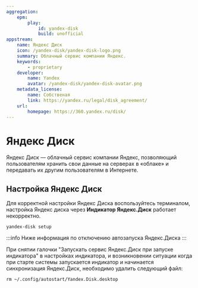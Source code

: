 ```yaml
---
aggregation:
    epm:
        play:
            id: yandex-disk
            build: unofficial
appstream:
    name: Яндекс Диск
    icon: /yandex-disk/yandex-disk-logo.png
    summary: Облачный сервис компании Яндекс.
    keywords:
        - proprietary
    developer:
        name: Yandex
        avatar: /yandex-disk/yandex-disk-avatar.png
    metadata_license:
        name: Собственая
        link: https://yandex.ru/legal/disk_agreement/
    url:
        homepage: https://360.yandex.ru/disk/
---
```


# Яндекс Диск

Яндекс Диск — облачный сервис компании Яндекс, позволяющий пользователям хранить свои данные на серверах в «облаке» и передавать их другим пользователям в Интернете.

<!--@include: @apps/_parts/install/content-epm-play.md-->

## Настройка Яндекс Диск

Для корректной настройки Яндекс Диска воспользуйтесь терминалом, настройка Яндекс диска через **Индикатор Яндекс.Диск** работает некорректно.

```shell
yandex-disk setup
```

:::info
Ниже информация по отключению автозапуска Яндекс.Диска
:::

При снятии галочки "Запускать сервис Яндекс.Диск при запуске индикатора" в настройках индикатора, и возникновении ситуации когда при старте системы запускается индикатор и начинается синхронизация Яндекс.Диск, необходимо удалить следующий файл:

```shell
rm ~/.config/autostart/Yandex.Disk.desktop
```
